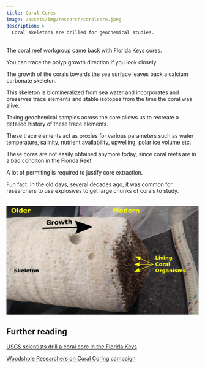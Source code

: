 ```yaml
---
title: Coral Cores
image: /assets/img/research/coralcore.jpeg
description: >
  Coral skeletons are drilled for geochemical studies.
---
```


The coral reef workgroup came back with Florida Keys cores.

You can trace the polyp growth direction if you look closely.

The growth of the corals towards the sea surface leaves back a calcium carbonate skeleton.

This skeleton is biomineralized from sea water and incorporates and preserves trace elements and stable isotopes from the time the coral was alive.

Taking geochemical samples across the core allows us to recreate a detailed history of these trace elements.

These trace elements act as proxies for various parameters such as water temperature, salinity, nutrient availability, upwelling, polar ice volume etc.

These cores are not easily obtained anymore today, since coral reefs are in a bad conditon in the Florida Reef.

A lot of permiting is required to justify core extraction.

Fun fact: In the old days, several decades ago, it was common for researchers to use explosives to get large chunks of corals to study.

<br><img src="/assets/img/research/coraldiagram.jpg" alt="Coral Diagram">

## Further reading

<a href="https://www.usgs.gov/media/images/usgs-scientists-drill-a-coral-core-florida-keys" target="_blank">USGS scientists drill a coral core in the Florida Keys</a>

<a href="https://www.whoi.edu/oceanus/feature/coral-coring/" target="_blank">Woodshole Researchers on Coral Coring campaign</a>